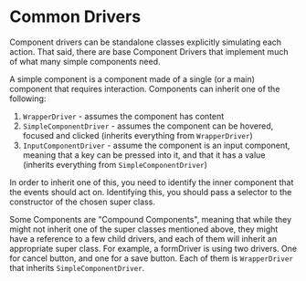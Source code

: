 Common Drivers
================

Component drivers can be standalone classes explicitly simulating each action.
That said, there are base Component Drivers that implement much of what many
simple components need.

A simple component is a component made of a single (or a main) component that
requires interaction. Components can inherit one of the following:
1. `WrapperDriver` - assumes the component has content
2. `SimpleComponentDriver` - assumes the component can be hovered, focused and
clicked (inherits everything from `WrapperDriver`)
3. `InputComponentDriver` - assume the component is an input component, meaning
that a key can be pressed into it, and that it has a value (inherits everything
from `SimpleComponentDriver`)

In order to inherit one of this, you need to identify the inner component that
the events should act on. Identifying this, you should pass a selector to
the constructor of the chosen super class.

Some Components are "Compound Components", meaning that while they might not
inherit one of the super classes mentioned above, they might have a reference
to a few child drivers, and each of them will inherit an appropriate super
class. For example, a formDriver is using two drivers. One for cancel button,
and one for a save button. Each of them is `WrapperDriver` that inherits
`SimpleComponentDriver`.
